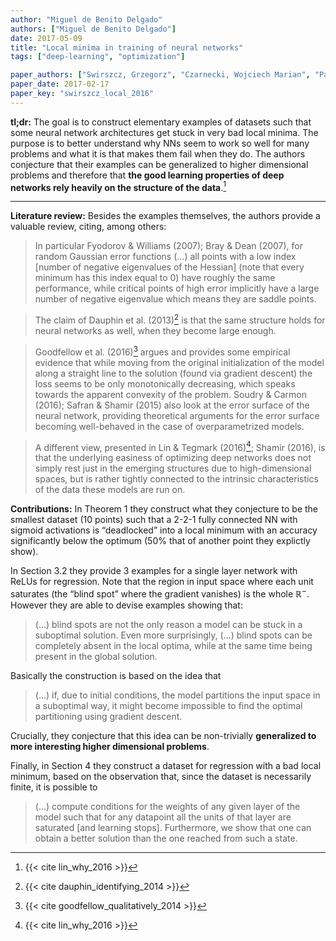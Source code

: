 ```yaml
---
author: "Miguel de Benito Delgado"
authors: ["Miguel de Benito Delgado"]
date: 2017-05-09
title: "Local minima in training of neural networks"
tags: ["deep-learning", "optimization"]

paper_authors: ["Swirszcz, Grzegorz", "Czarnecki, Wojciech Marian", "Pascanu, Razvan"]
paper_date: 2017-02-17
paper_key: "swirszcz_local_2016"
---
```


**tl;dr:** The goal is to construct elementary examples of datasets such that 
some neural network architectures get stuck in very bad local minima. The 
purpose is to better understand why NNs seem to work so well for many problems 
and what it is that makes them fail when they do. The authors conjecture that 
their examples can be generalized to higher dimensional problems and therefore 
that **the good learning properties of deep networks rely heavily on the 
structure of the data**.[^1]

---

**Literature review:** Besides the examples themselves, the authors provide a 
valuable review, citing, among others:

> In particular Fyodorov & Williams (2007); Bray & Dean (2007), for random 
> Gaussian error functions (…) all points with a low index [number of 
> negative eigenvalues of the Hessian] (note that every minimum has this index 
> equal to 0) have roughly the same performance, while critical points of high 
> error implicitly have a large number of negative eigenvalue which means they 
> are saddle points.

> The claim of Dauphin et al. (2013)[^2] is that the same structure holds for 
> neural networks as well, when they become large enough.

> Goodfellow et al. (2016)[^3] argues and provides some empirical evidence that 
> while moving from the original initialization of the model along a straight 
> line to the solution (found via gradient descent) the loss seems to be only 
> monotonically decreasing, which speaks towards the apparent convexity of the 
> problem. Soudry & Carmon (2016); Safran & Shamir (2015) also look at the 
> error surface of the neural network, providing theoretical arguments for the 
> error surface becoming well-behaved in the case of overparametrized models.

> A different view, presented in Lin & Tegmark (2016)[^4]; Shamir (2016), is 
> that the underlying easiness of optimizing deep networks does not simply rest 
> just in the emerging structures due to high-dimensional spaces, but is rather 
> tightly connected to the intrinsic characteristics of the data these models 
> are run on.

**Contributions:** In Theorem 1 they construct what they conjecture to be the 
smallest dataset (10 points) such that a 2-2-1 fully connected NN with sigmoid 
activations is “deadlocked” into a local minimum with an accuracy 
significantly below the optimum (50% that of another point they explictly 
show).

In Section 3.2 they provide 3 examples for a single layer network with ReLUs 
for regression. Note that the region in input space where each unit saturates 
(the “blind spot” where the gradient vanishes) is the whole $\mathbb{R}^-$. 
However they are able to devise examples showing that:

> (…) blind spots are not the only reason a model can be stuck in a suboptimal 
> solution. Even more surprisingly, (…) blind spots can be completely absent 
> in the local optima, while at the same time being present in the global 
> solution.

Basically the construction is based on the idea that

> (…) if, due to initial conditions, the model partitions the input space in a 
> suboptimal way, it might become impossible to find the optimal partitioning 
> using gradient descent.

Crucially, they conjecture that this idea can be non-trivially **generalized 
to more interesting higher dimensional problems**.

Finally, in Section 4 they construct a dataset for regression with a bad local 
minimum, based on the observation that, since the dataset is necessarily 
finite, it is possible to

> (…) compute conditions for the weights of any given layer of the model such 
> that for any datapoint all the units of that layer are saturated [and 
> learning stops]. Furthermore, we show that one can obtain a better solution 
> than the one reached from such a state.


[^1]: {{< cite lin_why_2016 >}}
[^2]: {{< cite dauphin_identifying_2014 >}}
[^3]: {{< cite goodfellow_qualitatively_2014 >}}
[^4]: {{< cite lin_why_2016 >}}
